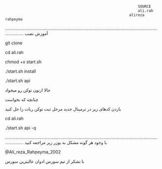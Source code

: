                                                                  
                                                                 SOURCE
                                                                 ali.rah
                                                             alireza rahpeyma
...........................................................................................................................................
آموزش نصب

git clone 

cd ali.rah

chmod +x start.sh

./start.sh install

./start.sh api

حالا ازتون  توکن رو میخواد

چنانچه که نخواست

بازدن کدهای زیر در ترمینال جدید مرحل ثبت توکن ربات را حل کنید

cd ali.rah

./start.sh api -q

...........................................................................................................................................
با وجود هر گونه مشکل به یوزر زیر مراجعه کنید

@Ali_reza_Rahpeyma_2002

با تشکر از تیم سورس ادوان عالیترین سورس
